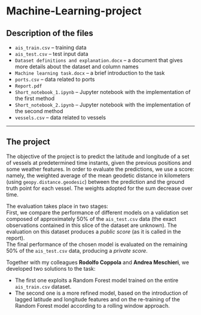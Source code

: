 # Machine-Learning-project

## Description of the files

- `ais_train.csv` – training data  
- `ais_test.csv` – test input data  
- `Dataset definitions and explanation.docx` – a document that gives more details about the dataset and column names  
- `Machine learning task.docx` – a brief introduction to the task  
- `ports.csv` – data related to ports  
- `Report.pdf`  
- `Short_notebook_1.ipynb` – Jupyter notebook with the implementation of the first method  
- `Short_notebook_2.ipynb` – Jupyter notebook with the implementation of the second method  
- `vessels.csv` – data related to vessels  

---

## The project

The objective of the project is to predict the latitude and longitude of a set of vessels at predetermined time instants, given the previous positions and some weather features. In order to evaluate the predictions, we use a score: namely, the weighted average of the mean geodetic distance in kilometers (using `geopy.distance.geodesic`) between the prediction and the ground truth point for each vessel. The weights adopted for the sum decrease over time.

The evaluation takes place in two stages:  
First, we compare the performance of different models on a validation set composed of approximately 50% of the `ais_test.csv` data (the exact observations contained in this slice of the dataset are unknown). The evaluation on this dataset produces a *public score* (as it is called in the report).  
The final performance of the chosen model is evaluated on the remaining 50% of the `ais_test.csv` data, producing a *private score*.

Together with my colleagues **Rodolfo Coppola** and **Andrea Meschieri**, we developed two solutions to the task:

- The first one exploits a Random Forest model trained on the entire `ais_train.csv` dataset.  
- The second one is a more refined model, based on the introduction of lagged latitude and longitude features and on the re-training of the Random Forest model according to a rolling window approach.

